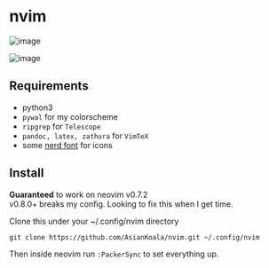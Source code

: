 # nvim
![image](https://i.imgur.com/N2yZThs.jpg)

![image](https://i.imgur.com/HDT9oiZ.png)

## Requirements
- python3
- `pywal` for my colorscheme
- `ripgrep` for `Telescope`
- `pandoc, latex, zathura` for `VimTeX`
- some [nerd font](https://github.com/ryanoasis/nerd-fonts) for icons

## Install
**Guaranteed** to work on neovim v0.7.2  
v0.8.0+ breaks my config. Looking to fix this when I get time.

Clone this under your ~/.config/nvim directory

```
git clone https://github.com/AsianKoala/nvim.git ~/.config/nvim
```

Then inside neovim run `:PackerSync` to set everything up.
